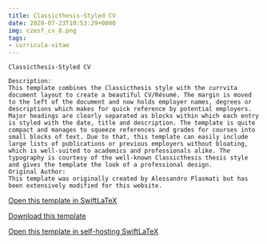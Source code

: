 ```yaml
---
title: Classicthesis-Styled CV
date: 2020-07-23T10:53:29+0000
img: czesf_cv_8.png
tags:
- curricula-vitae
---
```

```
Classicthesis-Styled CV

Description:
This template combines the Classicthesis style with the currvita document layout to create a beautiful CV/Résumé. The margin is moved to the left of the document and now holds employer names, degrees or descriptions which makes for quick reference by potential employers. Major headings are clearly separated as blocks within which each entry is styled with the date, title and description. The template is quite compact and manages to squeeze references and grades for courses into small blocks of text. Due to that, this template can easily include large lists of publications or previous employers without bloating, which is well-suited to academics and professionals alike. The typography is courtesy of the well-known Classicthesis thesis style and gives the template the look of a professional design.
Original Author:
This template was originally created by Alessandro Plasmati but has been extensively modified for this website.
```
[Open this template in SwiftLaTeX](https://www.swiftlatex.com/project.html?import=https://swiftlatex.github.io/LaTeXBoilerPlate/zips/znmvj_cv_8.zip&import_name=Classicthesis-Styled%20CV)

[Download this template](https://swiftlatex.github.io/LaTeXBoilerPlate/zips/znmvj_cv_8.zip)

[Open this template in self-hosting SwiftLaTeX](http://localhost:3011/project.html?import=https://swiftlatex.github.io/LaTeXBoilerPlate/zips/znmvj_cv_8.zip&import_name=Classicthesis-Styled%20CV)

